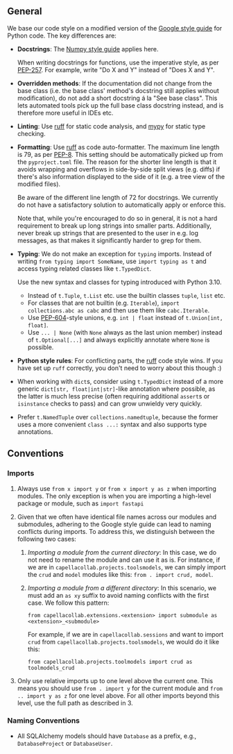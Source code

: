 <!--
 ~ SPDX-FileCopyrightText: Copyright DB InfraGO AG and contributors
 ~ SPDX-License-Identifier: Apache-2.0
 -->

## General

We base our code style on a modified version of the [Google style guide] for
Python code. The key differences are:

- **Docstrings**: The [Numpy style guide] applies here.

    When writing docstrings for functions, use the imperative style, as per
    [PEP-257]. For example, write "Do X and Y" instead of "Does X and Y".

- **Overridden methods**: If the documentation did not change from the base
  class (i.e. the base class' method's docstring still applies without
  modification), do not add a short docstring á la "See base class". This lets
  automated tools pick up the full base class docstring instead, and is
  therefore more useful in IDEs etc.

- **Linting**: Use [ruff] for static code analysis, and [mypy] for static type
  checking.

- **Formatting**: Use [ruff] as code auto-formatter. The maximum line length is
  79, as per [PEP-8]. This setting should be automatically picked up from the
  `pyproject.toml` file. The reason for the shorter line length is that it
  avoids wrapping and overflows in side-by-side split views (e.g. diffs) if
  there's also information displayed to the side of it (e.g. a tree view of the
  modified files).

    Be aware of the different line length of 72 for docstrings. We currently do
    not have a satisfactory solution to automatically apply or enforce this.

    Note that, while you're encouraged to do so in general, it is not a hard
    requirement to break up long strings into smaller parts. Additionally,
    never break up strings that are presented to the user in e.g. log messages,
    as that makes it significantly harder to grep for them.

- **Typing**: We do not make an exception for `typing` imports. Instead of
  writing `from typing import SomeName`, use `import typing as t` and access
  typing related classes like `t.TypedDict`.

    Use the new syntax and classes for typing introduced with Python 3.10.

    - Instead of `t.Tuple`, `t.List` etc. use the builtin classes `tuple`,
      `list` etc.
    - For classes that are not builtin (e.g. `Iterable`),
      `import collections.abc as cabc` and then use them like `cabc.Iterable`.
    - Use [PEP-604]-style unions, e.g. `int | float` instead of
      `t.Union[int, float]`.
    - Use `... | None` (with `None` always as the last union member) instead of
      `t.Optional[...]` and always explicitly annotate where `None` is
      possible.

- **Python style rules**: For conflicting parts, the [ruff] code style wins. If
  you have set up `ruff` correctly, you don't need to worry about this though
  :)
- When working with `dict`s, consider using `t.TypedDict` instead of a more
  generic `dict[str, float|int|str]`-like annotation where possible, as the
  latter is much less precise (often requiring additional `assert`s or
  `isinstance` checks to pass) and can grow unwieldy very quickly.
- Prefer `t.NamedTuple` over `collections.namedtuple`, because the former uses
  a more convenient `class ...:` syntax and also supports type annotations.

## Conventions

### Imports

1.  Always use `from x import y` or `from x import y as z` when importing
    modules. The only exception is when you are importing a high-level package
    or module, such as `import fastapi`

1.  Given that we often have identical file names across our modules and
    submodules, adhering to the Google style guide can lead to naming conflicts
    during imports. To address this, we distinguish between the following two
    cases:

    1. _Importing a module from the current directory_: In this case, we do not
       need to rename the module and can use it as is. For instance, if we are
       in `capellacollab.projects.toolsmodels`, we can simply import the `crud`
       and `model` modules like this: `from . import crud, model`.

    2. _Importing a module from a different directory_: In this scenario, we
       must add an `as xy` suffix to avoid naming conflicts with the first
       case. We follow this pattern:

        `from capellacollab.extensions.<extension> import submodule as <extension>_<submodule>`

        For example, if we are in `capellacollab.sessions` and want to import
        `crud` from `capellacollab.projects.toolsmodels`, we would do it like
        this:

        `from capellacollab.projects.toolmodels import crud as toolmodels_crud`

1.  Only use relative imports up to one level above the current one. This means
    you should use `from . import y` for the current module and
    `from .. import y as z` for one level above. For all other imports beyond
    this level, use the full path as described in 3.

### Naming Conventions

- All SQLAlchemy models should have `Database` as a prefix, e.g.,
  `DatabaseProject` or `DatabaseUser`.

[google style guide]: https://google.github.io/styleguide/pyguide.html
[numpy style guide]: https://numpydoc.readthedocs.io/en/latest/format.html
[pep-8]: https://peps.python.org/pep-0008/
[pep-257]: https://peps.python.org/pep-0257/
[pep-604]: https://www.python.org/dev/peps/pep-0604/
[mypy]: https://github.com/python/mypy
[ruff]: https://docs.astral.sh/ruff/
